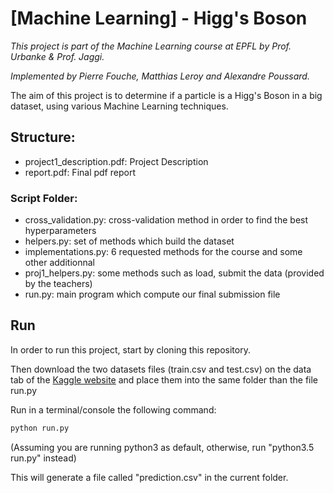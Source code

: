# [Machine Learning] - Higg's Boson 

*This project is part of the Machine Learning course at EPFL by Prof. Urbanke & Prof. Jaggi.*

*Implemented by Pierre Fouche, Matthias Leroy and Alexandre Poussard.*

The aim of this project is to determine if a particle is a Higg's Boson in a big dataset, using various Machine Learning techniques.

## Structure:

- project1_description.pdf: Project Description
- report.pdf: Final pdf report

### Script Folder:
- cross_validation.py: cross-validation method in order to find the best hyperparameters
- helpers.py: set of methods which build the dataset
- implementations.py: 6 requested methods for the course and some other additionnal
- proj1_helpers.py: some methods such as load, submit the data (provided by the teachers)
- run.py: main program which compute our final submission file


## Run
In order to run this project, start by cloning this repository.

Then download the two datasets files (train.csv and test.csv) on the data tab of the [Kaggle website](https://www.kaggle.com/c/epfml-higgs)
and place them into the same folder than the file run.py

Run in a terminal/console the following command:
```python
python run.py
```
(Assuming you are running python3 as default, otherwise, run "python3.5 run.py" instead)

This will generate a file called "prediction.csv" in the current folder.

